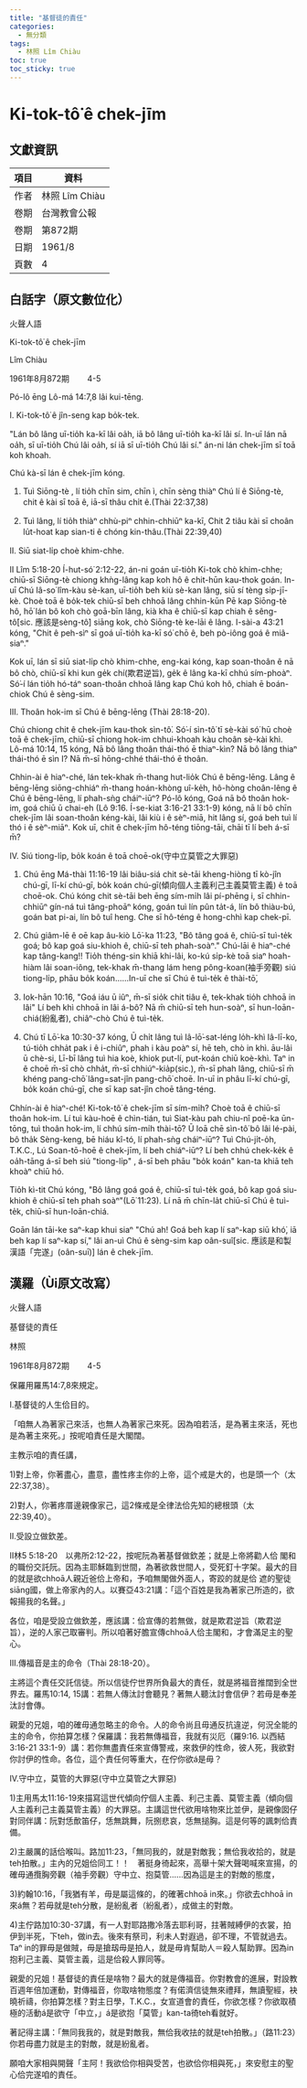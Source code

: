 ```yaml
---
title: "基督徒的責任"
categories:
  - 無分類
tags:
  - 林照 Lîm Chiàu
toc: true
toc_sticky: true
---
```


# Ki-tok-tô͘ ê chek-jīm

## 文獻資訊

| 項目 | 資料 |
|---|---|
| 作者 | 林照 Lîm Chiàu |
| 卷期 | 台灣教會公報 |
| 卷期 | 第872期 |
| 日期 | 1961/8 |
| 頁數 | 4 |

## 白話字（原文數位化）

火聲人語

Ki-tok-tô͘ ê chek-jīm

Lîm Chiàu

1961年8月872期        4-5

Pó-lô ēng Lô-má 14:7,8 lâi kui-tēng.

Ⅰ. Ki-tok-tô͘ ê jîn-seng kap bo̍k-tek.

"Lán bô lâng uī-tio̍h ka-kī lâi oa̍h, iā bô lâng uī-tio̍h ka-kī lâi sí. In-uī lán nā oa̍h, sī uī-tio̍h Chú lâi oa̍h, sí iā sī uī-tio̍h Chú lâi sí." án-ni lán chek-jīm sī toā koh khoah.

Chú kà-sī lán ê chek-jīm kóng.

1) Tuì Siōng-tè , lí tio̍h chīn sim, chīn ì, chīn sèng thiàⁿ Chú lí ê Siōng-tè, chit ê kài sī toā ê, iā-sī thâu chi̍t ê.(Thài 22:37,38)

2) Tuì lâng, lí tio̍h thiàⁿ chhù-piⁿ chhin-chhiūⁿ ka-kī, Chit 2 tiâu kài sī choân lu̍t-hoat kap sian-ti ê chóng kin-thâu.(Thài 22:39,40)

II. Siū siat-li̍p choè khim-chhe.

II Lîm 5:18-20 Í-hut-só͘ 2:12-22, án-ni goán uī-tio̍h Ki-tok chò khim-chhe; chiū-sī Siōng-tè chiong khǹg-lâng kap koh hô ê chit-hūn kau-thok goán. In-uī Chú Iâ-so͘ lîm-kàu sè-kan, uī-tio̍h beh kiù sè-kan lâng, siū sí tèng si̍p-jī-kè. Choè toā ê bo̍k-tek chiū-sī beh chhoā lâng chhin-kūn Pē kap Siōng-tè hô, hō͘ lán bô koh chò goā-bīn lâng, kià kha ê chiū-sī kap chiah ê sêng-tô͘[sic. 應該是sèng-tô͘] siāng kok, chò Siōng-tè ke-lāi ê lâng. I-sài-a 43:21 kóng, "Chit ê peh-sìⁿ sī goá uī-tio̍h ka-kī só͘ chō ê, beh pò-iông goá ê miâ-siaⁿ."

Kok uī, lán sī siū siat-li̍p chò khim-chhe, eng-kai kóng, kap soan-thoân ê nā bô chò, chiū-sī khi kun ge̍k chí(欺君逆旨), ge̍k ê lâng ka-kī chhú sím-phoàⁿ. Só͘-í lán tio̍h hó-táⁿ soan-thoân chhoā lâng kap Chú koh hô, chiah ē boán-chiok Chú ê sèng-sim.

III. Thoân hok-im sī Chú ê bēng-lēng (Thài 28:18-20).

Chú chiong chit ê chek-jīm kau-thok sìn-tô͘. Só͘-í sìn-tô͘ tī sè-kài só͘ hū choè toā ê chek-jīm, chiū-sī chiong hok-im chhui-khoah kàu choân sè-kài khì. Lô-má 10:14, 15 kóng, Nā bô lâng thoân thái-thó ē thiaⁿ-kìn? Nā bô lâng thiaⁿ thái-thó ē sìn I? Nā m̄-sī hōng-chhé thái-thó ē thoân.

Chhin-ài ê hiaⁿ-ché, lán tek-khak m̄-thang hut-lio̍k Chú ê bēng-lēng. Lâng ê bēng-lēng siōng-chhiáⁿ m̄-thang hoán-khòng uî-ke̍h, hô-hòng choân-lêng ê Chú ê bēng-lēng, lí phah-sǹg cháiⁿ-iūⁿ? Pó-lô kóng, Goá nā bô thoân hok-im, goá chiū ū chai-eh (Lô 9:16. Í-se-kiat 3:16-21 33:1-9) kóng, nā lí bô chīn chek-jīm lâi soan-thoân kéng-kài, lâi kiù i ê sèⁿ-miā, hit lâng sí, goá beh tuì lí thó i ê sèⁿ-miāⁿ. Kok uī, chit ê chek-jīm hô-téng tiōng-tāi, chāi tī lí beh á-sī m̄?

IV. Siú tiong-li̍p, bo̍k koán ê toā choē-ok(守中立莫管之大罪惡)

1) Chú ēng Má-thài 11:16-19 lâi biâu-siá chit sè-tāi kheng-hiòng tī kò-jîn chú-gī, lī-kí chú-gī, bo̍k koán chú-gī(傾向個人主義利己主義莫管主義) ê toā choē-ok. Chú kóng chit sè-tāi beh ēng sím-mi̍h lâi pí-phēng i, sī chhin-chhiūⁿ gín-ná tuì tâng-phoāⁿ kóng, goán tuì lín pûn ta̍t-á, lín bô thiàu-bú, goán bat pi-ai, lín bô tuî heng. Che sī hô-téng ê hong-chhì kap chek-pī.

2) Chú giâm-lē ê oē kap âu-kiò Lō͘-ka 11:23, "Bô tâng goá ê, chiū-sī tuì-te̍k goá; bô kap goá siu-khioh ê, chiū-sī teh phah-soàⁿ." Chú-lāi ê hiaⁿ-ché kap tâng-kang!! Tio̍h théng-sin khiā khi-lâi, ko-kú si̍p-kè toā siaⁿ hoah-hiàm lâi soan-iông, tek-khak m̄-thang lám heng pông-koan(袖手旁觀) siú tiong-li̍p, phāu bo̍k koán......In-uī che sī Chú ê tuì-te̍k ê thài-tō͘,

3) Iok-hān 10:16, "Goá iáu ū iûⁿ, m̄-sī sio̍k chit tiâu ê, tek-khak tio̍h chhoā in lâi" Lí beh khì chhoā in lâi á-bô? Nā m̄ chiū-sī teh hun-soàⁿ, sī hun-loān-chiá(紛亂者), chiâⁿ-chò Chú ê tuì-te̍k.

4) Chú tī Lō͘-ka 10:30-37 kóng, Ū chi̍t lâng tuì Iâ-lō͘-sat-léng lo̍h-khì Iâ-lī-ko, tú-tio̍h chha̍t pak i ê i-chiûⁿ, phah i kàu poàⁿ sí, hē teh, chò in khì. āu-lâi ū chè-si, Lī-bī lâng tuì hia koè, khiok put-lí, put-koán chiū koè-khì. Taⁿ in ê choē m̄-sī chò chha̍t, m̄-sī chhiúⁿ-kia̍p(sic.), m̄-sī phah lâng, chiū-sī m̄ khéng pang-chō͘ lâng=sat-jîn pang-chō͘ choē. In-uī in phâu lī-kí chú-gī, bo̍k koán chú-gī, che sī kap sat-jîn choē tâng-téng.

Chhín-ài ê hiaⁿ-ché! Ki-tok-tô͘ ê chek-jīm sī sím-mi̍h? Choè toā ê chiū-sī thoân hok-im. Lí tuì kàu-hoē ê chìn-tián, tuì Siat-kàu pah chiu-nî poē-ka ūn-tōng, tuì thoân hok-im, lí chhú sím-mi̍h thài-tō͘? Ū loā chē sìn-tô͘ bô lâi lé-pài, bô tha̍k Sèng-keng, bē hiáu kî-tó, lí phah-sǹg cháiⁿ-iūⁿ? Tuì Chú-ji̍t-o̍h, T.K.C., Lú Soan-tō-hoē ê chek-jīm, lí beh chiáⁿ-iūⁿ? Lí beh chhú chek-ke̍k ê oa̍h-tāng á-sī beh siú "tiong-li̍p" , á-sī beh phāu "bo̍k koán" kan-ta khiā teh khoàⁿ chiū hó.

Tio̍h kì-tit Chú kóng, "Bô lâng goá goá ê, chiū-sī tuì-te̍k goá, bô kap goá siu-khioh ê chiū-sī teh phah soàⁿ"(Lō͘ 11:23). Lí nā m̄ chīn-la̍t chiū-sī Chú ê tuì-te̍k, chiū-sī hun-loān-chiá.

Goān lán tāi-ke saⁿ-kap khui siaⁿ "Chú ah! Goá beh kap lí saⁿ-kap siū khó͘, iā beh kap lí saⁿ-kap sí," lâi an-uì Chú ê sèng-sim kap oân-suî[sic. 應該是和製漢語「完遂」(oân-suī)] lán ê chek-jīm.

## 漢羅（Ùi原文改寫）

火聲人語

基督徒的責任

林照

1961年8月872期        4-5

保羅用羅馬14:7,8來規定。

Ⅰ.基督徒的人生佮目的。

「咱無人為著家己來活，也無人為著家己來死。因為咱若活，是為著主來活，死也是為著主來死。」按呢咱責任是大閣闊。

主教示咱的責任講，

1)對上帝，你著盡心，盡意，盡性疼主你的上帝，這个戒是大的，也是頭一个（太22:37,38）。

2)對人，你著疼厝邊親像家己，這2條戒是全律法佮先知的總根頭（太22:39,40）。

II.受設立做欽差。

II林5 5:18-20　以弗所2:12-22，按呢阮為著基督做欽差；就是上帝將勸人佮 閣和的職份交託阮。因為主耶穌臨到世間，為著欲救世間人，受死釘十字架。最大的目的就是欲chhoā人親近爸佮上帝和，予咱無閣做外面人，寄跤的就是佮 遮的聖徒siāng國，做上帝家內的人。以賽亞43:21講：「這个百姓是我為著家己所造的，欲報揚我的名聲。」

各位，咱是受設立做欽差，應該講：佮宣傳的若無做，就是欺君逆旨（欺君逆旨），逆的人家己取審判。所以咱著好膽宣傳chhoā人佮主閣和，才會滿足主的聖心。

III.傳福音是主的命令（Thài 28:18-20）。

主將這个責任交託信徒。所以信徒佇世界所負最大的責任，就是將福音推闊到全世界去。羅馬10:14, 15講：若無人傳汰討會聽見？著無人聽汰討會信伊？若毋是奉差汰討會傳。

親愛的兄姐，咱的確毋通忽略主的命令。人的命令尚且毋通反抗違逆，何況全能的主的命令，你拍算怎樣？保羅講：我若無傳福音，我就有災厄（羅9:16. 以西結3:16-21 33:1-9）講：若你無盡責任來宣傳警戒，來救伊的性命，彼人死，我欲對你討伊的性命。各位，這个責任何等重大，在佇你欲á是毋？

IV.守中立，莫管的大罪惡(守中立莫管之大罪惡)

1)主用馬太11:16-19來描寫這世代傾向佇個人主義、利己主義、莫管主義（傾向個人主義利己主義莫管主義）的大罪惡。主講這世代欲用啥物來比並伊，是親像囡仔對同伴講：阮對恁歕笛仔，恁無跳舞，阮捌悲哀，恁無搥胸。這是何等的諷刺佮責備。

2)主嚴厲的話佮喉叫。路加11:23，「無同我的，就是對敵我；無佮我收拾的，就是teh拍散。」主內的兄姐佮同工！！　著挺身徛起來，高舉十架大聲喝喊來宣揚，的確毋通攬胸旁觀（袖手旁觀）守中立、抱莫管......因為這是主的對敵的態度，

3)約翰10:16，「我猶有羊，毋是屬這條的，的確著chhoā in來。」你欲去chhoā in來á無？若毋就是teh分散，是紛亂者（紛亂者），成做主的對敵。

4)主佇路加10:30-37講，有一人對耶路撒冷落去耶利哥，拄著賊縛伊的衣裳，拍伊到半死，下teh，做in去。後來有祭司，利未人對遐過，卻不理，不管就過去。Taⁿ in的罪毋是做賊，毋是搶刼毋是拍人，就是毋肯幫助人＝殺人幫助罪。因為in抱利己主義、莫管主義，這是佮殺人罪同等。

親愛的兄姐！基督徒的責任是啥物？最大的就是傳福音。你對教會的進展，對設教百週年倍加運動，對傳福音，你取啥物態度？有偌濟信徒無來禮拜，無讀聖經，袂曉祈禱，你拍算怎樣？對主日學，T.K.C.，女宣道會的責任，你欲怎樣？你欲取積極的活動á是欲守「中立，」á是欲抱「莫管」kan-ta徛teh看就好。

著記得主講：「無同我我的，就是對敵我，無佮我收抾的就是teh拍散。」（路11:23）你若毋盡力就是主的對敵，就是紛亂者。

願咱大家相與開聲「主阿！我欲佮你相與受苦，也欲佮你相與死，」來安慰主的聖心佮完遂咱的責任。
